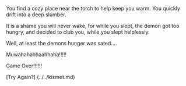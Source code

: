 You find a cozy place near the torch to help keep you warm. You quickly drift into a deep slumber.

It is a shame you will never wake, for while you slept,
the demon got too hungry, and decided to club you,
while you slept helplessly.

Well, at least the demons hunger was sated....

Muwahahahhaahhaha!!!!!

Game Over!!!!!!

[Try Again?] (../../kismet.md)